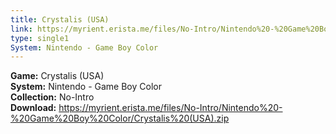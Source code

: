 ```yaml
---
title: Crystalis (USA)
link: https://myrient.erista.me/files/No-Intro/Nintendo%20-%20Game%20Boy%20Color/Crystalis%20(USA).zip
type: single1
System: Nintendo - Game Boy Color
---
```

<b>Game:</b> Crystalis (USA)<br>
<b>System:</b> Nintendo - Game Boy Color<br>
<b>Collection:</b> No-Intro<br>
<b>Download:</b> https://myrient.erista.me/files/No-Intro/Nintendo%20-%20Game%20Boy%20Color/Crystalis%20(USA).zip